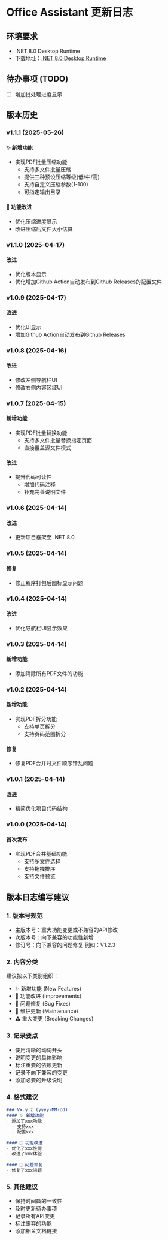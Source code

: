 # Office Assistant 更新日志

## 环境要求
- .NET 8.0 Desktop Runtime
- 下载地址：[.NET 8.0 Desktop Runtime](https://dotnet.microsoft.com/zh-cn/download/dotnet/thank-you/runtime-desktop-8.0.4-windows-x64-installer)

## 待办事项 (TODO)
- [ ] 增加批处理进度显示

## 版本历史

### v1.1.1 (2025-05-26)
#### ✨ 新增功能
- 实现PDF批量压缩功能
  - 支持多文件批量压缩
  - 提供三种预设压缩等级(低/中/高)
  - 支持自定义压缩参数(1-100)
  - 可指定输出目录

#### 🔄 功能改进
- 优化压缩进度显示
- 改进压缩后文件大小估算

### v1.1.0 (2025-04-17)
#### 改进
- 优化版本显示
- 优化增加Github Action自动发布到Github Releases的配置文件
### v1.0.9 (2025-04-17)
#### 改进
- 优化UI显示
- 增加Github Action自动发布到Github Releases
### v1.0.8 (2025-04-16)
#### 改进
- 修改左侧导航栏UI
- 修改右侧内容区域UI

### v1.0.7 (2025-04-15)
#### 新增功能
- 实现PDF批量替换功能
  - 支持多文件批量替换指定页面
  - 直接覆盖源文件模式
#### 改进
- 提升代码可读性
  - 增加代码注释
  - 补充完善说明文件

### v1.0.6 (2025-04-14)
#### 改进
- 更新项目框架至 .NET 8.0

### v1.0.5 (2025-04-14)
#### 修复
- 修正程序打包后图标显示问题

### v1.0.4 (2025-04-14)
#### 改进
- 优化导航栏UI显示效果

### v1.0.3 (2025-04-14)
#### 新增功能
- 添加清除所有PDF文件的功能

### v1.0.2 (2025-04-14)
#### 新增功能
- 实现PDF拆分功能
  - 支持单页拆分
  - 支持页码范围拆分

#### 修复
- 修复PDF合并时文件顺序错乱问题

### v1.0.1 (2025-04-14)
#### 改进
- 精简优化项目代码结构

### v1.0.0 (2025-04-14)
#### 首次发布
- 实现PDF合并基础功能
  - 支持多文件选择
  - 支持拖拽排序
  - 支持文件预览

## 版本日志编写建议

### 1. 版本号规范
- 主版本号：重大功能变更或不兼容的API修改
- 次版本号：向下兼容的功能性新增
- 修订号：向下兼容的问题修复
例如：V1.2.3

### 2. 内容分类
建议按以下类别组织：
- ✨ 新增功能 (New Features)
- 🔄 功能改进 (Improvements)
- 🐛 问题修复 (Bug Fixes)
- 🔧 维护更新 (Maintenance)
- ⚠️ 重大变更 (Breaking Changes)

### 3. 记录要点
- 使用清晰的动词开头
- 说明变更的具体影响
- 标注重要的依赖更新
- 记录不向下兼容的变更
- 添加必要的升级说明

### 4. 格式建议
```markdown
### Vx.y.z (yyyy-MM-dd)
#### ✨ 新增功能
- 添加了xxx功能
  - 支持xxx
  - 配置xxx

#### 🔄 功能改进
- 优化了xxx性能
- 改进了xxx体验

#### 🐛 问题修复
- 修复了xxx问题
```

### 5. 其他建议
- 保持时间戳的一致性
- 及时更新待办事项
- 记录所有API变更
- 标注废弃的功能
- 添加相关文档链接